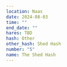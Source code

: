 ```yaml
---
location: Naas
date: 2024-08-03
time: ""
end_date: ""
hares: TBD
hash: Other
other_hash: Shed Hash
number: "5"
name: The Shed Hash
---
```

